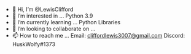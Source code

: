 - 👋 Hi, I’m @LewisClifford
- 👀 I’m interested in ... Python 3.9
- 🌱 I’m currently learning ... Python Libraries
- 💞️ I’m looking to collaborate on ...
- 📫 How to reach me ...
Email: cliffordlewis3007@gmail.com
Discord: HuskWolfy#1373
<!---
LewisClifford/LewisClifford is a ✨ special ✨ repository because its `README.md` (this file) appears on your GitHub profile.
You can click the Preview link to take a look at your changes.
--->
